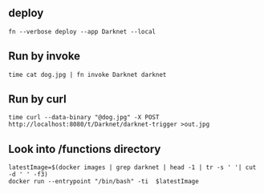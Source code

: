 ## deploy
```
fn --verbose deploy --app Darknet --local
```

## Run by invoke
```
time cat dog.jpg | fn invoke Darknet darknet
```

## Run by curl
```
time curl --data-binary "@dog.jpg" -X POST  http://localhost:8080/t/Darknet/darknet-trigger >out.jpg
```

## Look into /functions directory
```
latestImage=$(docker images | grep darknet | head -1 | tr -s ' '| cut  -d ' ' -f3)
docker run --entrypoint "/bin/bash" -ti  $latestImage
```


